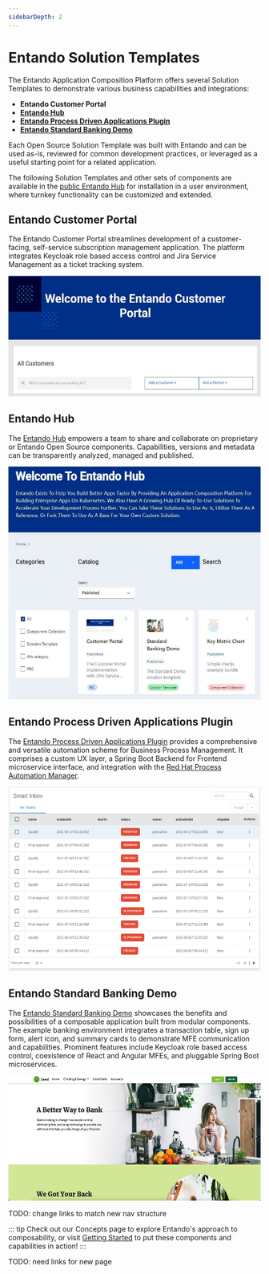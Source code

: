 ```yaml
---
sidebarDepth: 2
---
```


# Entando Solution Templates 

The Entando Application Composition Platform offers several Solution Templates to demonstrate various business capabilities and integrations:

- **Entando Customer Portal**
- [**Entando Hub**](hub.md)
- [**Entando Process Driven Applications Plugin**](pda-tutorial.md)
- [**Entando Standard Banking Demo**](install-standard-demo.md)

Each Open Source Solution Template was built with Entando and can be used as-is, reviewed for common development practices, or leveraged as a useful starting point for a related application. 

The following Solution Templates and other sets of components are available in the [public Entando Hub](hub.entando.com) for installation in a user environment, where turnkey functionality can be customized and extended.

## Entando Customer Portal

The Entando Customer Portal streamlines development of a customer-facing, self-service subscription management application. The platform integrates Keycloak role based access control and Jira Service Management as a ticket tracking system.

<img src="./landing-images/customer-portal.png" width="533" height="240.49">

## Entando Hub

The [Entando Hub](hub.md) empowers a team to share and collaborate on proprietary or Entando Open Source components. Capabilities, versions and metadata can be transparently analyzed, managed and published.

<img src="./landing-images/hub-v1.png" width="533" height="465.02">

## Entando Process Driven Applications Plugin

The [Entando Process Driven Applications Plugin](pda-tutorial.md) provides a comprehensive and versatile automation scheme for Business Process Management. It comprises a custom UX layer, a Spring Boot Backend for Frontend microservice interface, and integration with the [Red Hat Process Automation Manager](https://www.redhat.com/en/technologies/jboss-middleware/process-automation-manager).

<img src="./landing-images/task-list.png" width="533" height="368.34">

## Entando Standard Banking Demo

The [Entando Standard Banking Demo](install-standard-demo.md) showcases the benefits and possibilities of a composable application built from modular components. The example banking environment integrates a transaction table, sign up form, alert icon, and summary cards to demonstrate MFE communication and capabilities. Prominent features include Keycloak role based access control, coexistence of React and Angular MFEs, and pluggable Spring Boot microservices.

<img src="./landing-images/standard_demo.png" width="533" height="250">

TODO: change links to match new nav structure


::: tip
Check out our Concepts page to explore Entando's approach to composability, or visit [Getting Started](../../docs/getting-started/) to put these components and capabilities in action!
:::

TODO: need links for new page




